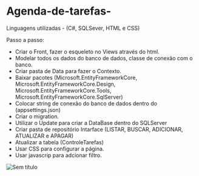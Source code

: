 # Agenda-de-tarefas-
Linguagens utilizadas - (C#, SQLSever, HTML e CSS)

Passo a passo:
- Criar o Front, fazer o esqueleto no Views através do html.
- Modelar todos os dados do banco de dados, classe de conexão com o banco.
- Criar pasta de Data para fazer o Contexto.
- Baixar pacotes (Microsoft.EntityFrameworkCore, Microsoft.EntityFrameworkCore.Design, Microsoft.EntityFrameworkCore.Tools, Microsoft.EntityFrameworkCore.SqlServer)
- Colocar string de conexão do banco de dados dentro do (appsettings.json)
- Criar o migration.
- Utilizar o Update para criar a DataBase dentro do SQLServer
- Criar pasta de repositório Intarface (LISTAR, BUSCAR, ADICIONAR, ATUALIZAR e APAGAR)
- Atualizar a tabela (ControleTarefas)
- Usar CSS para configurar a página.
- Usar javascrip para adcionar filtro. 



![Sem título](https://user-images.githubusercontent.com/117054984/228297081-cd4ba411-81e8-41d2-a6fc-212344662b25.png)
